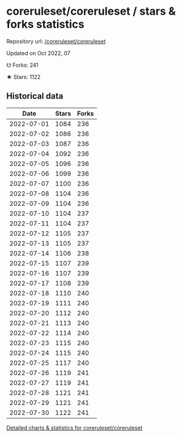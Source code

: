 # coreruleset/coreruleset / stars & forks statistics

Repository url: [/coreruleset/coreruleset](https://github.com/coreruleset/coreruleset)

Updated on Oct 2022, 07

☋ Forks: 241

★ Stars: 1122

## Historical data
| Date | Stars | Forks |
|------|-------|-------|
| 2022-07-01 | 1084 | 236 | 
| 2022-07-02 | 1086 | 236 | 
| 2022-07-03 | 1087 | 236 | 
| 2022-07-04 | 1092 | 236 | 
| 2022-07-05 | 1096 | 236 | 
| 2022-07-06 | 1099 | 236 | 
| 2022-07-07 | 1100 | 236 | 
| 2022-07-08 | 1104 | 236 | 
| 2022-07-09 | 1104 | 236 | 
| 2022-07-10 | 1104 | 237 | 
| 2022-07-11 | 1104 | 237 | 
| 2022-07-12 | 1105 | 237 | 
| 2022-07-13 | 1105 | 237 | 
| 2022-07-14 | 1106 | 238 | 
| 2022-07-15 | 1107 | 239 | 
| 2022-07-16 | 1107 | 239 | 
| 2022-07-17 | 1108 | 239 | 
| 2022-07-18 | 1110 | 240 | 
| 2022-07-19 | 1111 | 240 | 
| 2022-07-20 | 1112 | 240 | 
| 2022-07-21 | 1113 | 240 | 
| 2022-07-22 | 1114 | 240 | 
| 2022-07-23 | 1115 | 240 | 
| 2022-07-24 | 1115 | 240 | 
| 2022-07-25 | 1117 | 240 | 
| 2022-07-26 | 1119 | 241 | 
| 2022-07-27 | 1119 | 241 | 
| 2022-07-28 | 1121 | 241 | 
| 2022-07-29 | 1121 | 241 | 
| 2022-07-30 | 1122 | 241 | 


[Detailed charts & statistics for coreruleset/coreruleset](https://reviewgithub.com/rep/coreruleset/coreruleset)
